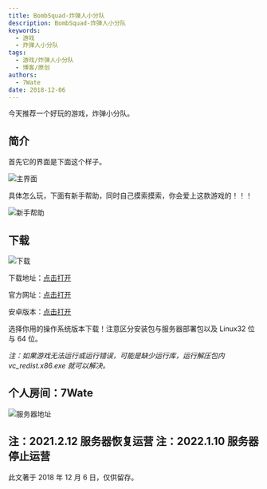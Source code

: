 ```yaml
---
title: BombSquad-炸弹人小分队
description: BombSquad-炸弹人小分队
keywords:
  - 游戏
  - 炸弹人小分队
tags:
  - 游戏/炸弹人小分队
  - 博客/原创
authors:
  - 7Wate
date: 2018-12-06
---
```


今天推荐一个好玩的游戏，炸弹小分队。

## 简介

首先它的界面是下面这个样子。

![主界面](https://static.7wate.com/img/2020/11/23/d725fa155e7b0.png)

具体怎么玩，下面有新手帮助，同时自己摸索摸索，你会爱上这款游戏的！！！

![新手帮助](https://static.7wate.com/img/2021/02/12/01238b5a6aa08.png)

## 下载

![下载](https://static.7wate.com/img/2020/11/23/e041dabf1cbc6.png)

下载地址：[点击打开](http://www.files.froemling.net/bombsquad/builds)

官方网址：[点击打开](http://www.froemling.net/)

安卓版本：[点击打开](https://file.7wate.com/directlink/36/Game/bombsquad/BombSquad_Android_Generic_1.5.29.apk)

选择你用的操作系统版本下载！注意区分安装包与服务器部署包以及 Linux32 位与 64 位。

*注：如果游戏无法运行或运行错误，可能是缺少运行库，运行解压包内 vc_redist.x86.exe 就可以解决。*

## 个人房间：7Wate

![服务器地址](https://static.7wate.com/img/2021/02/12/8c52a73bff83e.jpg)

**注：2021.2.12 服务器恢复运营**
**注：2022.1.10 服务器停止运营**
---

此文著于 2018 年 12 月 6 日，仅供留存。
